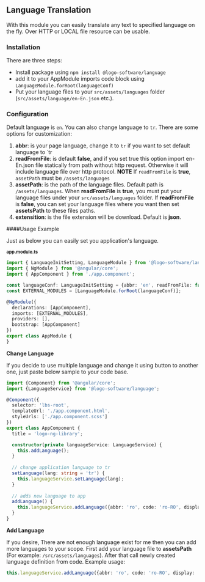 ## Language Translation

With this module you can easily translate any text to specified language on the fly. Over HTTP or LOCAL file resource can be usable.

### Installation
There are three steps:

 - Install package using `npm install @logo-software/language` 
 - add it to your AppModule imports code block using `LanguageModule.forRoot(languageConf)`
 - Put your language files to your `src/assets/languages` folder (`src/assets/language/en-En.json` etc.). 

### Configuration

Default language is `en`. You can also change language to `tr`. There are some options for customization:

1. **abbr**: is your page language, change it to `tr` if you want to set default language to `tr
2. **readFromFile**: is default **false**,  and if you set true this option import en-En.json file statically from path without http request. Otherwise it will include language file over http protocol. 
 **NOTE** If `readFromFile` is **true**, `assetPath` must be `/assets/languages`
3. **assetPath**: is the path of the language files. Default path is `/assets/languages`. When **readFromFile** is **true**, you must put your language files under your `src/assets/languages` folder. If **readFromFile** is **false**, you can set your language files where you want then set **assetsPath** to these files paths.
4. **extensition**: is the file extension will be download. Default is **json**.
  

####Usage Example

Just as below you can easily set you application's language.
 
<sub>**app.module.ts**</sub>
```typescript
import { LanguageInitSetting, LanguageModule } from '@logo-software/language'; 
import { NgModule } from '@angular/core'; 
import { AppComponent } from './app.component';

const languageConf: LanguageInitSetting = {abbr: 'en', readFromFile: false, extension: 'json'};
const EXTERNAL_MODULES = [LanguageModule.forRoot(languageConf)];

@NgModule({
  declarations: [AppComponent],
  imports: [EXTERNAL_MODULES],
  providers: [],
  bootstrap: [AppComponent]
})
export class AppModule {
}
```

**Change Language**

If you decide to use multiple language and change it using button to another one, just paste below sample to your code base.

```typescript
import {Component} from '@angular/core';
import {LanguageService} from '@logo-software/language';

@Component({
  selector: 'lbs-root',
  templateUrl: './app.component.html',
  styleUrls: ['./app.component.scss']
})
export class AppComponent {
  title = 'logo-ng-library';

  constructor(private languageService: LanguageService) {
    this.addLanguage();
  }
  
  // change application language to tr
  setLanguage(lang: string = 'tr') {
    this.languageService.setLanguage(lang);
  }
  
  // adds new language to app
  addLanguage() {
    this.languageService.addLanguage({abbr: 'ro', code: 'ro-RO', display: 'Romain'});
  }
}


```

**Add Language**

If you desire, There are not enough language exist for me then you can add more languages to your scope. First add your language file to **assetsPath** (For example: `/src/assets/languages`). After that call newly created language definition from  code. Example usage:

```typescript
this.languageService.addLanguage({abbr: 'ro', code: 'ro-RO', display: 'Romain'});
```
